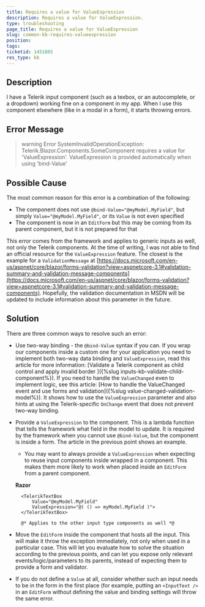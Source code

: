 ```yaml
---
title: Requires a value for ValueExpression
description: Requires a value for ValueExpression.
type: troubleshooting
page_title: Requires a value for ValueExpression
slug: common-kb-requires-valueexpression
position: 
tags: 
ticketid: 1451865
res_type: kb
---
```



## Description
I have a Telerik input component (such as a texbox, or an autocomplete, or a dropdown) working fine on a component in my app. When I use this component elsewhere (like in a modal in a form), it starts throwing errors.

## Error Message
>warning Error SystemInvalidOperationException: Telerik.Blazor.Components.SomeComponent requires a value for 'ValueExpression'. ValueExpression is provided automatically when using 'bind-Value'

## Possible Cause
The most common reason for this error is a combination of the following:

* The component does not use `@bind-Value="@myModel.MyField"`, but simply `Value="@myModel.MyField"`, or its `Value` is not even specified
* The component is now in an `EditForm` but this may be coming from its parent component, but it is not prepared for that

This error comes from the framework and applies to generic inputs as well, not only the Telerik components. At the time of writing, I was not able to find an official resource for the `ValueExpression` feature. The closest is the example for a `ValidationMessage` at [https://docs.microsoft.com/en-us/aspnet/core/blazor/forms-validation?view=aspnetcore-3.1#validation-summary-and-validation-message-components](https://docs.microsoft.com/en-us/aspnet/core/blazor/forms-validation?view=aspnetcore-3.1#validation-summary-and-validation-message-components). Hopefully, the validation documentation in MSDN will be updated to include information about this parameter in the future.

## Solution
There are three common ways to resolve such an error:

* Use two-way binding - the `@bind-Value` syntax if you can. If you wrap our components inside a custom one for your application you need to implement both two-way data binding and `ValueExpression`, read this article for more information: [Validate a Telerik component as child control and apply invalid border ]({%slug inputs-kb-validate-child-component%}). If you need to handle the `ValueChanged` even to implement logic, see this article: [How to handle the ValueChanged event and use forms and validation]({%slug value-changed-validation-model%}). It shows how to use the `ValueExpression` parameter and also hints at using the Telerik-specific `OnChange` event that does not prevent two-way binding.
* Provide a `ValueExpression` to the component. This is a lambda function that tells the framework what field in the model to update. It is required by the framework when you cannot use `@bind-Value`, but the component is inside a form. The article in the previous point shows an example.
    * You may want to always provide a `ValueExpression` when expecting to reuse input components inside wrapped in a component. This makes them more likely to work when placed inside an `EditForm` from a parent component.
    
    **Razor**
    
        <TelerikTextBox 
            Value="@myModel.MyField"
            ValueExpression="@( () => myModel.MyField )">
        </TelerikTextBox>
    
        @* Applies to the other input type components as well *@
    
* Move the `EditForm` inside the component that hosts all the input. This will make it throw the exception immediately, not only when used in a particular case. This will let you evaluate how to solve the situation according to the previous points, and can let you expose only relevant events/logic/parameters to its parents, instead of expecting them to provide a form and validator.
* If you do not define a `Value` at all, consider whether such an input needs to be in the form in the first place (for example, putting an `<InputText />` in an `EditForm` without defining the value and binding settings will throw the same error.

